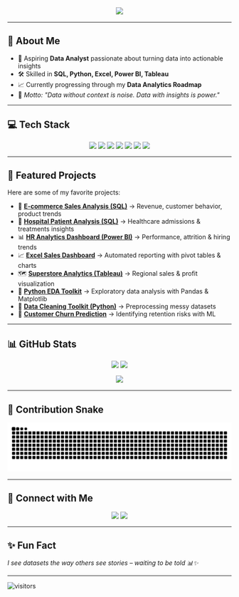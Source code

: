 <!-- Typing SVG Header -->
<div align="center">
  <img src="https://readme-typing-svg.herokuapp.com?font=JetBrains+Mono&size=28&duration=3000&pause=1000&color=FF39A9&center=true&vCenter=true&width=650&lines=Hi+👋,+I'm+Karan+Gattani;Aspiring+Data+Analyst;SQL+%7C+Python+%7C+Excel;+Power+BI+%7C+Tableau;Turning+Data+into+Actionable+Insights">
</div>

---

## 🚀 About Me  
- 🎯 Aspiring **Data Analyst** passionate about turning data into actionable insights  
- 🛠 Skilled in **SQL, Python, Excel, Power BI, Tableau**  
- 📈 Currently progressing through my **Data Analytics Roadmap**  
- 📝 *Motto:* *"Data without context is noise. Data with insights is power."*  

---

## 💻 Tech Stack  
<p align="center">
  <img src="https://img.shields.io/badge/SQL-316192?style=for-the-badge&logo=postgresql&logoColor=white"/>
  <img src="https://img.shields.io/badge/Python-3776AB?style=for-the-badge&logo=python&logoColor=white"/>
  <img src="https://img.shields.io/badge/Excel-217346?style=for-the-badge&logo=microsoft-excel&logoColor=white"/>
  <img src="https://img.shields.io/badge/Power%20BI-F2C811?style=for-the-badge&logo=powerbi&logoColor=black"/>
  <img src="https://img.shields.io/badge/Tableau-E97627?style=for-the-badge&logo=tableau&logoColor=white"/>
  <img src="https://img.shields.io/badge/Git-F05032?style=for-the-badge&logo=git&logoColor=white"/>
  <img src="https://img.shields.io/badge/GitHub-181717?style=for-the-badge&logo=github&logoColor=white"/>
</p>

---

## 🌟 Featured Projects  
Here are some of my favorite projects:  

- 🛒 **[E-commerce Sales Analysis (SQL)](https://github.com/Karan2007May)** → Revenue, customer behavior, product trends  
- 🏥 **[Hospital Patient Analysis (SQL)](https://github.com/Karan2007May)** → Healthcare admissions & treatments insights  
- 📊 **[HR Analytics Dashboard (Power BI)](https://github.com/Karan2007May)** → Performance, attrition & hiring trends  
- 📈 **[Excel Sales Dashboard](https://github.com/Karan2007May)** → Automated reporting with pivot tables & charts  
- 🗺 **[Superstore Analytics (Tableau)](https://github.com/Karan2007May)** → Regional sales & profit visualization  
- 🐍 **[Python EDA Toolkit](https://github.com/Karan2007May)** → Exploratory data analysis with Pandas & Matplotlib  
- 🧹 **[Data Cleaning Toolkit (Python)](https://github.com/Karan2007May)** → Preprocessing messy datasets  
- 🔮 **[Customer Churn Prediction](https://github.com/Karan2007May)** → Identifying retention risks with ML  

---

## 📊 GitHub Stats  
<p align="center">
  <img src="https://github-readme-stats.vercel.app/api?username=Karan2007May&show_icons=true&theme=radical" height="160"/>
  <img src="https://github-readme-streak-stats.herokuapp.com/?user=Karan2007May&theme=radical" height="160"/>
</p>  

<p align="center">
  <img src="https://github-readme-stats.vercel.app/api/top-langs/?username=Karan2007May&layout=compact&theme=radical" height="160"/>
</p>

---

## 🐍 Contribution Snake  
<p align="center">
  <img src="https://github.com/Karan2007May/Karan2007May/blob/output/github-contribution-grid-snake.svg" alt="snake animation"/>
</p>

---

## 🤝 Connect with Me  
<p align="center">
  <a href="https://www.linkedin.com/in/karangattani"><img src="https://img.shields.io/badge/LinkedIn-KaranGattani-blue?style=for-the-badge&logo=linkedin"/></a>
  <a href="mailto:karangattani07@gmail.com"><img src="https://img.shields.io/badge/Email-Me-red?style=for-the-badge&logo=gmail&logoColor=white"/></a>
</p>

---

## ✨ Fun Fact  
*I see datasets the way others see stories – waiting to be told 📊✨*  

---

![visitors](https://visitor-badge.laobi.icu/badge?page_id=Karan2007May)
